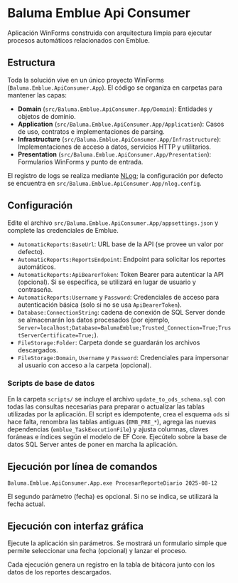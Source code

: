 # Baluma Emblue Api Consumer

Aplicación WinForms construida con arquitectura limpia para ejecutar procesos automáticos relacionados con Emblue.

## Estructura

Toda la solución vive en un único proyecto WinForms (`Baluma.Emblue.ApiConsumer.App`). El código se organiza en carpetas para mantener las capas:

- **Domain** (`src/Baluma.Emblue.ApiConsumer.App/Domain`): Entidades y objetos de dominio.
- **Application** (`src/Baluma.Emblue.ApiConsumer.App/Application`): Casos de uso, contratos e implementaciones de parsing.
- **Infrastructure** (`src/Baluma.Emblue.ApiConsumer.App/Infrastructure`): Implementaciones de acceso a datos, servicios HTTP y utilitarios.
- **Presentation** (`src/Baluma.Emblue.ApiConsumer.App/Presentation`): Formularios WinForms y punto de entrada.

El registro de logs se realiza mediante [NLog](https://nlog-project.org/); la configuración por defecto se encuentra en `src/Baluma.Emblue.ApiConsumer.App/nlog.config`.

## Configuración

Edite el archivo `src/Baluma.Emblue.ApiConsumer.App/appsettings.json` y complete las credenciales de Emblue.

- `AutomaticReports:BaseUrl`: URL base de la API (se provee un valor por defecto).
- `AutomaticReports:ReportsEndpoint`: Endpoint para solicitar los reportes automáticos.
- `AutomaticReports:ApiBearerToken`: Token Bearer para autenticar la API (opcional). Si se especifica, se utilizará en lugar de usuario y contraseña.
- `AutomaticReports:Username` y `Password`: Credenciales de acceso para autenticación básica (solo si no se usa `ApiBearerToken`).
- `Database:ConnectionString`: cadena de conexión de SQL Server donde se almacenarán los datos procesados (por ejemplo, `Server=localhost;Database=BalumaEmblue;Trusted_Connection=True;TrustServerCertificate=True;`).
- `FileStorage:Folder`: Carpeta donde se guardarán los archivos descargados.
- `FileStorage:Domain`, `Username` y `Password`: Credenciales para impersonar al usuario con acceso a la carpeta (opcional).

### Scripts de base de datos

En la carpeta `scripts/` se incluye el archivo `update_to_ods_schema.sql` con todas las consultas necesarias para preparar o
actualizar las tablas utilizadas por la aplicación. El script es idempotente, crea el esquema `ods` si hace falta, renombra las
tablas antiguas (`EMB_PRE_*`), agrega las nuevas dependencias (`emblue_TaskExecutionFile`) y ajusta columnas, claves foráneas e
índices según el modelo de EF Core. Ejecútelo sobre la base de datos SQL Server antes de poner en marcha la aplicación.

## Ejecución por línea de comandos

```
Baluma.Emblue.ApiConsumer.App.exe ProcesarReporteDiario 2025-08-12
```

El segundo parámetro (fecha) es opcional. Si no se indica, se utilizará la fecha actual.

## Ejecución con interfaz gráfica

Ejecute la aplicación sin parámetros. Se mostrará un formulario simple que permite seleccionar una fecha (opcional) y lanzar el proceso.

Cada ejecución genera un registro en la tabla de bitácora junto con los datos de los reportes descargados.
